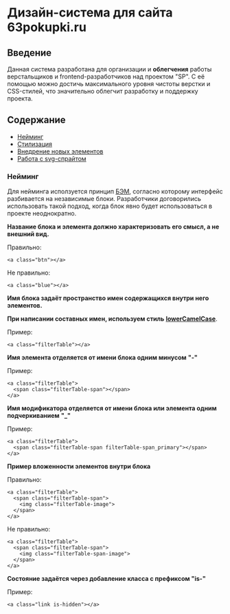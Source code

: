 # Дизайн-система для сайта 63pokupki.ru



## Введение
  Данная система разработана для организации и **облегчения** работы верстальщиков и frontend-разработчиков над проектом "SP". 
  С её помощью можно достичь максимального уровня чистоты верстки и CSS-стилей, что значительно облегчит разработку и поддержку   проекта.


## Содержание

-  [Нейминг](http://webdesign.ru.net)
-  [Стилизация](http://webdesign.ru.net)
-  [Внедрение новых элементов](http://webdesign.ru.net)
-  [Работа с svg-спрайтом](http://webdesign.ru.net)

### Нейминг 
  Для нейминга исползуется принцип [БЭМ](https://ru.bem.info/methodology/quick-start/#%D0%B2%D0%B2%D0%B5%D0%B4%D0%B5%D0%BD%D0%B8%D0%B5), согласно которому интерфейс разбивается на независимые блоки. Разработчики договорились использовать такой подход, когда блок явно будет использоваться в проекте неоднократно.

**Название блока и элемента должно характеризовать его смысл, а не внешний вид.**

Правильно:
```
<a class="btn"></a>
```
Не правильно:
```
<a class="blue"></a>
```

**Имя блока задаёт пространство имен содержащихся внутри него элементов.**


**При написании составных имен, используем стиль** **[lowerCamelCase](https://ru.wikipedia.org/wiki/CamelCase)**.

Пример:
```
<a class="filterTable"></a>
```

**Имя элемента отделяется от имени блока одним минусом** **"-"**

Пример:
```
<a class="filterTable">
  <span class="filterTable-span"></span>
</a>
```

**Имя модификатора отделяется от имени блока или элемента одним подчеркиванием** **"_"**

Пример:
```
<a class="filterTable">
  <span class="filterTable-span filterTable-span_primary"></span>
</a>
```
**Пример вложенности элементов внутри блока**

Правильно:
```
<a class="filterTable">
  <span class="filterTable-span">
    <img class="filterTable-image">
  </span>
</a>
```
Не правильно:
```
<a class="filterTable">
  <span class="filterTable-span">
    <img class="filterTable-span-image">
  </span>
</a>
```

**Состояние задаётся через добавление класса с префиксом "is-"**

Пример:
```
<a class="link is-hidden"></a>
```
